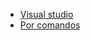 - [Visual studio](https://github.com/daniel18acevedo/DA2-Tecnologia/blob/feature/web-api/visual-studio.md)
- [Por comandos](https://github.com/daniel18acevedo/DA2-Tecnologia/blob/feature/web-api/comandos.md)
